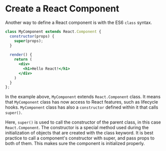 # Create a React Component

Another way to define a React component is with the ES6 `class` syntax.

```jsx
class MyComponent extends React.Component {
  constructor(props) {
    super(props);
  }
  
  render() {
    return (
      <div>
        <h1>Hello React!</h1>
      </div>
    )
  }
};
```

In the example above, `MyComponent` extends `React.Component` class.
It means that `MyComponent` class has now access to React features, such as lifecycle hooks. 
`MyComponent` class has also a `constructor` defined within it that calls `super()`.

Here, `super()` is used to call the constructor of the parent class, in this case `React.Component`.
The constructor is a special method used during the initialization of objects that are created with the class keyword. It is best practice to call a component's constructor with super, and pass props to both of them.
This makes sure the component is initialized properly.